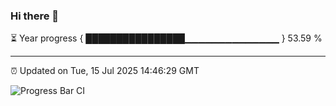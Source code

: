### Hi there 👋

⏳ Year progress { ████████████████▁▁▁▁▁▁▁▁▁▁▁▁▁▁ } 53.59 %

---

⏰ Updated on Tue, 15 Jul 2025 14:46:29 GMT

![Progress Bar CI](https://github.com/IshwaranRudhara/GIT-ACTION/workflows/Progress%20Bar%20CI/badge.svg)
